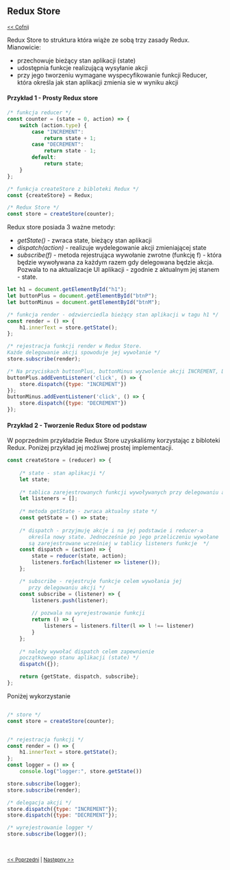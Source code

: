 ## Redux Store 
<sub>[<< Cofnij](https://github.com/donatuss/Redux-Start-Egghead/blob/master/README.md)</sub><br/>

Redux Store to struktura która wiąże ze sobą trzy zasady Redux. Mianowicie:
+ przechowuje bieżący stan aplikacji (state)
+ udostępnia funkcje realizującą wysyłanie akcji
+ przy jego tworzeniu wymagane wyspecyfikowanie funkcji Reducer, która określa jak stan aplikacji zmienia sie w wyniku akcji 

#### Przykład 1 - Prosty Redux store

```javascript
/* funkcja reducer */ 
const counter = (state = 0, action) => {
    switch (action.type) {
        case "INCREMENT":
            return state + 1;
        case "DECREMENT":
            return state - 1;
        default:
            return state;
    }
};

/* funkcja createStore z bibloteki Redux */
const {createStore} = Redux;

/* Redux Store */
const store = createStore(counter);
``` 
Redux store posiada 3 ważne metody:
+ _getState()_ - zwraca state, bieżący stan aplikacji
+ _dispatch(action)_ - realizuje wydelegowanie akcji zmieniającej state 
+ _subscribe(f)_ - metoda rejestrująca wywołanie zwrotne (funkcję f) - która będzie wywoływana za każdym razem gdy delegowana będzie akcja.
Pozwala to na aktualizacje UI aplikacji - zgodnie z aktualnym jej stanem - state. 

```javascript
let h1 = document.getElementById("h1");
let buttonPlus = document.getElementById("btnP");
let buttonMinus = document.getElementById("btnM");

/* funkcja render - odzwierciedla bieżący stan aplikacji w tagu h1 */
const render = () => {
    h1.innerText = store.getState();
};

/* rejestracja funkcji render w Redux Store. 
Każde delegowanie akcji spowoduje jej wywołanie */
store.subscribe(render);

/* Na przyciskach buttonPlus, buttonMinus wyzwolenie akcji INCREMENT, DECREMENT */
buttonPlus.addEventListener('click', () => {
    store.dispatch({type: "INCREMENT"})
});
buttonMinus.addEventListener('click', () => {
    store.dispatch({type: "DECREMENT"})
});

``` 

#### Przykład 2 - Tworzenie Redux Store od podstaw
W poprzednim przykładzie Redux Store uzyskaliśmy korzystając z bibloteki Redux. Poniżej przykład jej możliwej prostej implementacji.
```javascript
const createStore = (reducer) => {
    
    /* state - stan aplikacji */
    let state;
    
    /* tablica zarejestrowanych funkcji wywoływanych przy delegowaniu akcji */  
    let listeners = [];
    
    /* metoda getState - zwraca aktualny state */
    const getState = () => state;
    
    /* dispatch - przyjmuję akcje i na jej podstawie i reducer-a 
       określa nowy state. Jednocześnie po jego przeliczeniu wywołane 
       są zarejestrowane wcześniej w tablicy listeners funkcje  */  
    const dispatch = (action) => {
        state = reducer(state, action);
        listeners.forEach(listener => listener());
    };

    /* subscribe - rejestruje funkcje celem wywołania jej
       przy delegowaniu akcji */ 
    const subscribe = (listener) => {
        listeners.push(listener);
        
        // pozwala na wyrejestrowanie funkcji
        return () => {
            listeners = listeners.filter(l => l !== listener)
        }
    };
    
    /* należy wywołać dispatch celem zapewnienie 
    początkowego stanu aplikacji (state) */
    dispatch({});

    return {getState, dispatch, subscribe};
};
```
Poniżej wykorzystanie
```javascript

/* store */
const store = createStore(counter);


/* rejestracja funkcji */
const render = () => {
    h1.innerText = store.getState();
};
const logger = () => {
    console.log("logger:", store.getState())

store.subscribe(logger);
store.subscribe(render);

/* delegacja akcji */
store.dispatch({type: "INCREMENT"});
store.dispatch({type: "DECREMENT"});

/* wyrejestrowanie logger */
store.subscribe(logger)();
 ```
 <br/>
 
 <sub>[<< Poprzedni](https://github.com/donatuss/Redux-Start-Egghead/blob/master/01-redux-principles/README.md)
  | [Następny >>](https://github.com/donatuss/Redux-Start-Egghead/blob/master/03-react-counter-example/README.md)
 </sub>